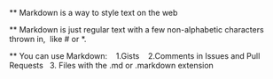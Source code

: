 ** Markdown is a way to style text on the web

** Markdown is just regular text with a few non-alphabetic characters thrown in,
 like # or *.

** You can use Markdown:
   1.Gists
   2.Comments in Issues and Pull Requests
  3. Files with the .md or .markdown extension